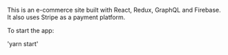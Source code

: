 This is an e-commerce site built with React, Redux, GraphQL and Firebase.  It also uses Stripe as a payment platform.

To start the app:

'yarn start'